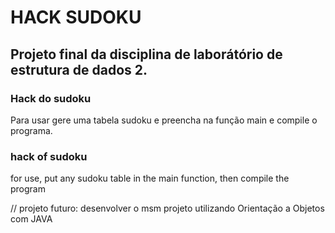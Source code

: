 # HACK SUDOKU

## Projeto final da disciplina de laborátório de estrutura de dados 2.

### Hack do sudoku

Para usar gere uma tabela sudoku e preencha na função main e compile o programa.

### hack of sudoku
for use, put any sudoku table in the main function, then compile the program


// projeto futuro: desenvolver o msm projeto utilizando Orientação a Objetos com JAVA
